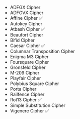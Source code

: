 - ADFGX Cipher
- ADFGVX Cipher
- Affine Cipher ✅
- Autokey Cipher
- Atbash Cipher ✅
- Beaufort Cipher
- Bifid Cipher
- Caesar Cipher ✅
- Columnar Transposition Cipher
- Enigma M3 Cipher
- Foursquare Cipher
- Gronsfeld Cipher
- M-209 Cipher
- Playfair Cipher
- Polybius Square Cipher
- Porta Cipher
- Railfence Cipher
- Rot13 Cipher ✅
- Simple Substitution Cipher
- Vigenere Cipher ✅
